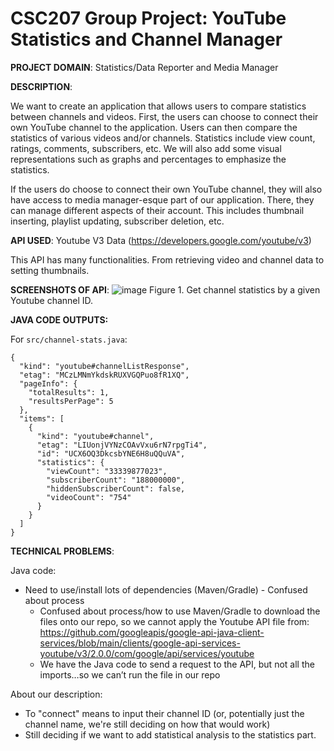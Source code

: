 # CSC207 Group Project: YouTube Statistics and Channel Manager


**PROJECT DOMAIN**: Statistics/Data Reporter and Media Manager

**DESCRIPTION**:

We want to create an application that allows users to compare statistics between channels and videos. First, the users can choose to connect their own YouTube channel to the application. Users can then compare the statistics of various videos and/or channels. Statistics include view count, ratings, comments, subscribers, etc. We will also add some visual representations such as graphs and percentages to emphasize the statistics.

If the users do choose to connect their own YouTube channel, they will also have access to media manager-esque part of our application. There, they can manage different aspects of their account. This includes thumbnail inserting, playlist updating, subscriber deletion, etc.

**API USED**: Youtube V3 Data (https://developers.google.com/youtube/v3)

This API has many functionalities. From retrieving video and channel data to setting thumbnails.

**SCREENSHOTS OF API**:
![image](https://github.com/caratooo/207-Youtube/assets/107289876/da0e34c7-2f15-4e7e-a945-0180750a32a7)
Figure 1. Get channel statistics by a given Youtube channel ID.

**JAVA CODE OUTPUTS:**

For `src/channel-stats.java`:
```
{
  "kind": "youtube#channelListResponse",
  "etag": "MCzLMNmYkdskRUXVGQPuo8fR1XQ",
  "pageInfo": {
    "totalResults": 1,
    "resultsPerPage": 5
  },
  "items": [
    {
      "kind": "youtube#channel",
      "etag": "LIUonjVYNzCOAvVxu6rN7rpgTi4",
      "id": "UCX6OQ3DkcsbYNE6H8uQQuVA",
      "statistics": {
        "viewCount": "33339877023",
        "subscriberCount": "188000000",
        "hiddenSubscriberCount": false,
        "videoCount": "754"
      }
    }
  ]
}
```


**TECHNICAL PROBLEMS**:

Java code:
- Need to use/install lots of dependencies (Maven/Gradle) - Confused about process
  - Confused about process/how to use Maven/Gradle to download the files onto our repo, so we cannot apply the Youtube API file from: https://github.com/googleapis/google-api-java-client-services/blob/main/clients/google-api-services-youtube/v3/2.0.0/com/google/api/services/youtube
  - We have the Java code to send a request to the API, but not all the imports…so we can’t run the file in our repo

About our description:
- To "connect" means to input their channel ID (or, potentially just the channel name, we're still deciding on how that would work)
- Still deciding if we want to add statistical analysis to the statistics part.

